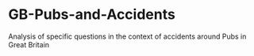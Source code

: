 # GB-Pubs-and-Accidents
Analysis of specific questions in the context of accidents around Pubs in Great Britain
